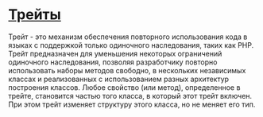 # [Трейты](http://php.net/manual/ru/language.oop5.traits.php)

Трейт - это механизм обеспечения повторного использования кода в языках с поддержкой только одиночного наследования, таких как PHP. Трейт предназначен для уменьшения некоторых ограничений одиночного наследования, позволяя разработчику повторно использовать наборы методов свободно, в нескольких независимых классах и реализованных с использованием разных архитектур построения классов. Любое свойство (или метод), определенное в трейте, становится частью того класса, в который этот трейт включен. При этом трейт изменяет структуру этого класса, но не меняет его тип. 
